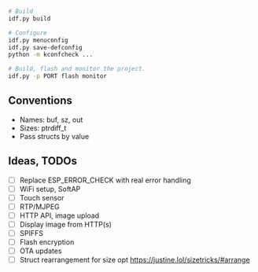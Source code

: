 ```bash
# Build
idf.py build

# Configure
idf.py menuconfig
idf.py save-defconfig
python -m kconfcheck ...

# Build, flash and monitor the project.
idf.py -p PORT flash monitor
```

## Conventions

- Names: buf, sz, out
- Sizes: ptrdiff_t
- Pass structs by value

## Ideas, TODOs

- [ ] Replace ESP_ERROR_CHECK with real error handling
- [ ] WiFi setup, SoftAP
- [ ] Touch sensor
- [ ] RTP/MJPEG
- [ ] HTTP API, image upload
- [ ] Display image from HTTP(s)
- [ ] SPIFFS
- [ ] Flash encryption
- [ ] OTA updates
- [ ] Struct rearrangement for size opt https://justine.lol/sizetricks/#arrange

